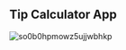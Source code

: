## Tip Calculator App

![so0b0hpmowz5ujjwbhkp](https://github.com/BramMortier/Tip-Calculator-App/assets/79015250/8d20ae65-fa88-4bbe-a8ea-0c3038c9330d)
